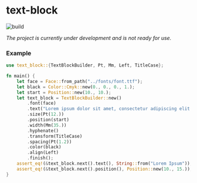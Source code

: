 # text-block
![build](https://github.com/AndreyErmilov/text-block/workflows/CI/badge.svg)

*The project is currently under development and is not ready for use.*

### Example
```rust
use text_block::{TextBlockBuilder, Pt, Mm, Left, TitleCase};

fn main() {
    let face = Face::from_path("../fonts/font.ttf");
    let black = Color::Cmyk::new(0., 0., 0., 1.);
    let start = Position::new(10., 10.);
    let text_block = TextBlockBuilder::new()
        .font(face)
        .text("Lorem ipsum dolor sit amet, consectetur adipiscing elit.")
        .size(Pt(12.))
        .position(start)
        .width(Mm(35.))
        .hyphenate()
        .transform(TitleCase)
        .spacing(Pt(1.2))
        .color(black)
        .align(Left)
        .finish();
    assert_eq!(&text_block.next().text(), String::from("Lorem Ipsum"));
    assert_eq!(&text_block.next().position(), Position::new(10., 15.));
}
```
